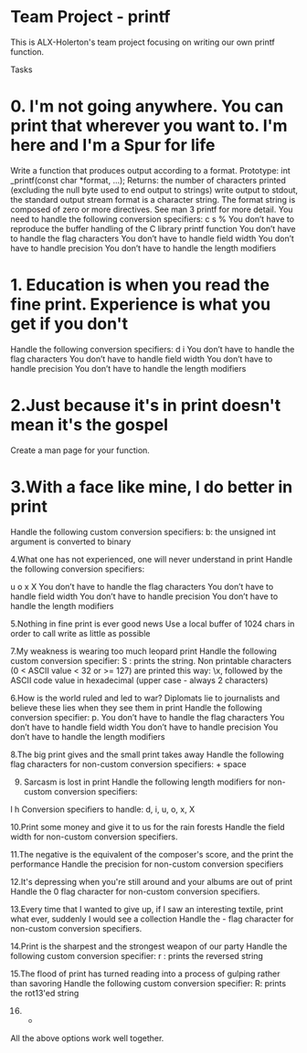 # Team Project - printf
This is ALX-Holerton's team project focusing on writing our own printf function.

Tasks
# 0. I'm not going anywhere. You can print that wherever you want to. I'm here and I'm a Spur for life
Write a function that produces output according to a format.
Prototype: int _printf(const char *format, ...); Returns: the number of characters printed (excluding the null byte used to end output to strings) write output to stdout, the standard output stream format is a character string. The format string is composed of zero or more directives. See man 3 printf for more detail. You need to handle the following conversion specifiers: c s % You don’t have to reproduce the buffer handling of the C library printf function You don’t have to handle the flag characters You don’t have to handle field width You don’t have to handle precision You don’t have to handle the length modifiers

# 1. Education is when you read the fine print. Experience is what you get if you don't
Handle the following conversion specifiers:
d i You don’t have to handle the flag characters You don’t have to handle field width You don’t have to handle precision You don’t have to handle the length modifiers

# 2.Just because it's in print doesn't mean it's the gospel
Create a man page for your function.
# 3.With a face like mine, I do better in print
Handle the following custom conversion specifiers:
b: the unsigned int argument is converted to binary

4.What one has not experienced, one will never understand in print
Handle the following conversion specifiers:

u o x X You don’t have to handle the flag characters You don’t have to handle field width You don’t have to handle precision You don’t have to handle the length modifiers

5.Nothing in fine print is ever good news
Use a local buffer of 1024 chars in order to call write as little as possible

7.My weakness is wearing too much leopard print
Handle the following custom conversion specifier: S : prints the string. Non printable characters (0 < ASCII value < 32 or >= 127) are printed this way: \x, followed by the ASCII code value in hexadecimal (upper case - always 2 characters)

6.How is the world ruled and led to war? Diplomats lie to journalists and believe these lies when they see them in print
Handle the following conversion specifier: p. You don’t have to handle the flag characters You don’t have to handle field width You don’t have to handle precision You don’t have to handle the length modifiers

8.The big print gives and the small print takes away
Handle the following flag characters for non-custom conversion specifiers: + space

9. Sarcasm is lost in print
Handle the following length modifiers for non-custom conversion specifiers:

l h Conversion specifiers to handle: d, i, u, o, x, X

10.Print some money and give it to us for the rain forests
Handle the field width for non-custom conversion specifiers.

11.The negative is the equivalent of the composer's score, and the print the performance
Handle the precision for non-custom conversion specifiers

12.It's depressing when you're still around and your albums are out of print
Handle the 0 flag character for non-custom conversion specifiers.

13.Every time that I wanted to give up, if I saw an interesting textile, print what ever, suddenly I would see a collection
Handle the - flag character for non-custom conversion specifiers.

14.Print is the sharpest and the strongest weapon of our party
Handle the following custom conversion specifier: r : prints the reversed string

15.The flood of print has turned reading into a process of gulping rather than savoring
Handle the following custom conversion specifier: R: prints the rot13'ed string

16. *
All the above options work well together.

